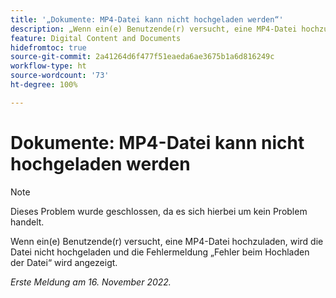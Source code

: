```yaml
---
title: '„Dokumente: MP4-Datei kann nicht hochgeladen werden“'
description: „Wenn ein(e) Benutzende(r) versucht, eine MP4-Datei hochzuladen, wird die Datei nicht hochgeladen und die Fehlermeldung ‚Fehler beim Hochladen der Datei‘ wird angezeigt.“
feature: Digital Content and Documents
hidefromtoc: true
source-git-commit: 2a41264d6f477f51eaeda6ae3675b1a6d816249c
workflow-type: ht
source-wordcount: '73'
ht-degree: 100%

---
```



# Dokumente: MP4-Datei kann nicht hochgeladen werden

>[!NOTE]
>
>Dieses Problem wurde geschlossen, da es sich hierbei um kein Problem handelt.

Wenn ein(e) Benutzende(r) versucht, eine MP4-Datei hochzuladen, wird die Datei nicht hochgeladen und die Fehlermeldung „Fehler beim Hochladen der Datei“ wird angezeigt.

_Erste Meldung am 16. November 2022._

